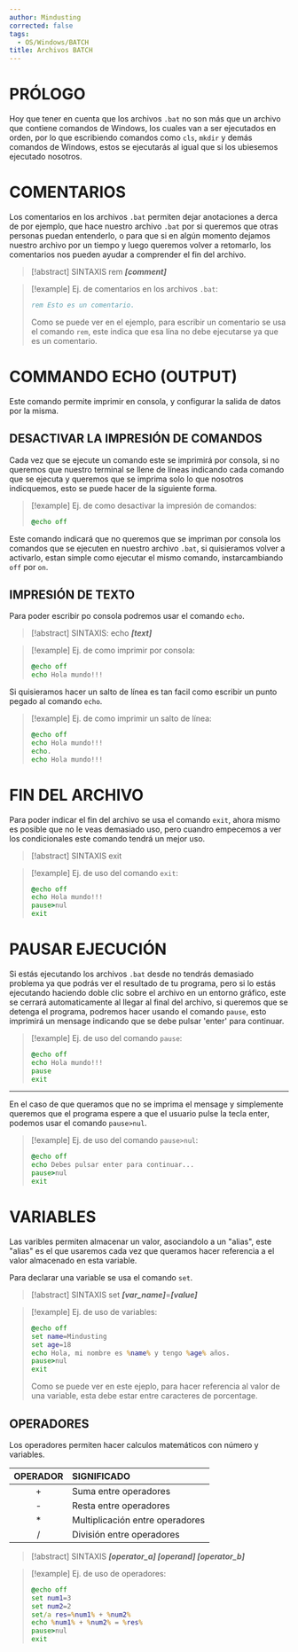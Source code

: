 ```yaml
---
author: Mindusting
corrected: false
tags:
  - OS/Windows/BATCH
title: Archivos BATCH
---
```


# PRÓLOGO

Hoy que tener en cuenta que los archivos `.bat` no son más que un archivo que contiene comandos de Windows, los cuales van a ser ejecutados en orden, por lo que escribiendo comandos como `cls`, `mkdir` y demás comandos de Windows, estos se ejecutarás al igual que si los ubiesemos ejecutado nosotros.

# COMENTARIOS

Los comentarios en los archivos `.bat` permiten dejar anotaciones a derca de por ejemplo, que hace nuestro archivo `.bat` por si queremos que otras personas puedan entenderlo, o para que si en algún momento dejamos nuestro archivo por un tiempo y luego queremos volver a retomarlo, los comentarios nos pueden ayudar a comprender el fin del archivo.

>[!abstract] SINTAXIS
>rem ***\[comment\]***

>[!example] Ej. de comentarios en los archivos `.bat`:
>```bat
>rem Esto es un comentario.
>```
>Como se puede ver en el ejemplo, para escribir un comentario se usa el comando `rem`, este indica que esa lína no debe ejecutarse ya que es un comentario.

# COMMANDO ECHO (OUTPUT)

Este comando permite imprimir en consola, y configurar la salida de datos por la misma.

## DESACTIVAR LA IMPRESIÓN DE COMANDOS

Cada vez que se ejecute un comando este se imprimirá por consola, si no queremos que nuestro terminal se llene de líneas indicando cada comando que se ejecuta y queremos que se imprima solo lo que nosotros indicquemos, esto se puede hacer de la siguiente forma.

>[!example] Ej. de como desactivar la impresión de comandos:
>```bat
>@echo off
>```

Este comando indicará que no queremos que se impriman por consola los comandos que se ejecuten en nuestro archivo `.bat`, si quisieramos volver a activarlo, estan simple como ejecutar el mismo comando, instarcambiando `off` por `on`.

## IMPRESIÓN DE TEXTO

Para poder escribir po consola podremos usar el comando `echo`.

>[!abstract] SINTAXIS:
>echo ***\[text\]***

>[!example] Ej. de como imprimir por consola:
>```bat
>@echo off
>echo Hola mundo!!!
>```

Si quisieramos hacer un salto de línea es tan facil como escribir un punto pegado al comando `echo`.

>[!example] Ej. de como imprimir un salto de línea:
>```bat
>@echo off
>echo Hola mundo!!!
>echo.
>echo Hola mundo!!!
>```

# FIN DEL ARCHIVO

Para poder indicar el fin del archivo se usa el comando `exit`, ahora mismo es posible que no le veas demasiado uso, pero cuandro empecemos a ver los condicionales este comando tendrá un mejor uso.

>[!abstract] SINTAXIS
>exit

>[!example] Ej. de uso del comando `exit`:
>```bat
>@echo off
>echo Hola mundo!!!
>pause>nul
>exit
>```

# PAUSAR EJECUCIÓN

Si estás ejecutando los archivos `.bat` desde no tendrás demasiado problema ya que podrás ver el resultado de tu programa, pero si lo estás ejecutando haciendo doble clic sobre el archivo en un entorno gráfico, este se cerrará automaticamente al llegar al final del archivo, si queremos que se detenga el programa, podremos hacer usando el comando `pause`, esto imprimirá un mensage indicando que se debe pulsar 'enter' para continuar.

>[!example] Ej. de uso del comando `pause`:
>```bat
>@echo off
>echo Hola mundo!!!
>pause
>exit
>```

---

En el caso de que queramos que no se imprima el mensage y simplemente queremos que el programa espere a que el usuario pulse la tecla enter, podemos usar el comando `pause>nul`.

>[!example] Ej. de uso del comando `pause>nul`:
>```bat
>@echo off
>echo Debes pulsar enter para continuar...
>pause>nul
>exit
>```

# VARIABLES

Las varibles permiten almacenar un valor, asociandolo a un "alias", este "alias" es el que usaremos cada vez que queramos hacer referencia a el valor almacenado en esta variable.

Para declarar una variable se usa el comando `set`.

>[!abstract] SINTAXIS
>set ***\[var_name\]***=***\[value\]***

>[!example] Ej. de uso de variables:
>```bat
>@echo off
>set name=Mindusting
>set age=18
>echo Hola, mi nombre es %name% y tengo %age% años.
>pause>nul
>exit
>```
>Como se puede ver en este ejeplo, para hacer referencia al valor de una variable, esta debe estar entre caracteres de porcentage.

## OPERADORES

Los operadores permiten hacer calculos matemáticos con número y variables.

| OPERADOR | SIGNIFICADO                     |
|:--------:|:--------------------------------|
|    \+    | Suma entre operadores           |
|    \-    | Resta entre operadores          |
|    \*    | Multiplicación entre operadores |
|    \/    | División entre operadores       |

>[!abstract] SINTAXIS
>***\[operator_a\] \[operand\] \[operator_b\]***

>[!example] Ej. de uso de operadores:
>```bat
>@echo off
>set num1=3
>set num2=2
>set/a res=%num1% + %num2%
>echo %num1% + %num2% = %res%
>pause>nul
>exit
>```